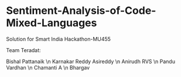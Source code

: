 # Sentiment-Analysis-of-Code-Mixed-Languages
Solution for Smart India Hackathon-MU455


Team Teradat:

Bishal Pattanaik \n
Karnakar Reddy Asireddy \n
Anirudh RVS \n
Pandu Vardhan \n
Chamanti A \n
Bhargav
